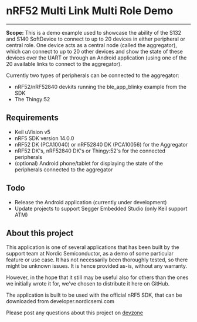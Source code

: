 # nRF52 Multi Link Multi Role Demo
----------------------------------

**Scope:** This is a demo example used to showcase the ability of the S132 and S140 SoftDevice to connect to up to 20 devices in either peripheral or central role. 
One device acts as a central node (called the aggregator), which can connect to up to 20 other devices and show the state of these devices over the UART or through an Android application (using one of the 20 available links to connect to the aggregator). 

Currently two types of peripherals can be connected to the aggregator:
- nRF52/nRF52840 devkits running the ble_app_blinky example from the SDK
- The Thingy:52

Requirements
------------
- Keil uVision v5
- nRF5 SDK version 14.0.0
- nRF52 DK (PCA10040) or nRF52840 DK (PCA10056) for the Aggregator
- nRF52 DK's, nRF52840 DK's or Thingy:52's for the connected peripherals
- (optional) Android phone/tablet for displaying the state of the peripherals connected to the aggregator

Todo
----

- Release the Android application (currently under development)
- Update projects to support Segger Embedded Studio (only Keil support ATM)

About this project
------------------
This application is one of several applications that has been built by the support team at Nordic Semiconductor, as a demo of some particular feature or use case. It has not necessarily been thoroughly tested, so there might be unknown issues. It is hence provided as-is, without any warranty. 

However, in the hope that it still may be useful also for others than the ones we initially wrote it for, we've chosen to distribute it here on GitHub. 

The application is built to be used with the official nRF5 SDK, that can be downloaded from developer.nordicsemi.com

Please post any questions about this project on [devzone](https://devzone.nordicsemi.com)